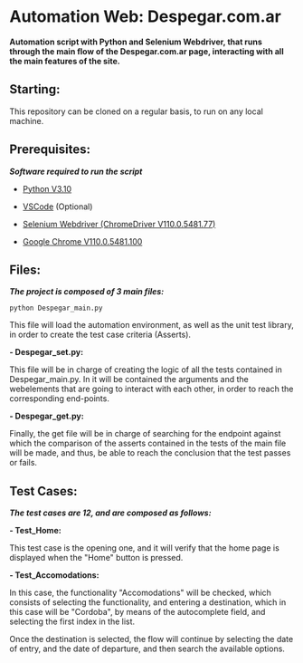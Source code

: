 # Automation Web: Despegar.com.ar

**Automation script with Python and Selenium Webdriver, that runs through the main flow of the Despegar.com.ar page, interacting with all the main features of the site.**


## Starting:

This repository can be cloned on a regular basis, to run on any local machine.


## Prerequisites:

***Software required to run the script***

- [Python V3.10](https://www.python.org/downloads/)

- [VSCode](https://code.visualstudio.com/) (Optional)

- [Selenium Webdriver (ChromeDriver V110.0.5481.77)](https://chromedriver.chromium.org/downloads)

- [Google Chrome V110.0.5481.100](https://www.google.com/intl/es_es/chrome/?brand=YTUH&gclsrc=ds&gclsrc=ds)


## Files:

***The project is composed of 3 main files:***


```python Despegar_main.py```

This file will load the automation environment, as well as the unit test library, in order to create the test case criteria (Asserts).


**- Despegar_set.py:**

This file will be in charge of creating the logic of all the tests contained in Despegar_main.py. In it will be contained the arguments and the webelements that are going to interact with each other, in order to reach the corresponding end-points.


**- Despegar_get.py:**

Finally, the get file will be in charge of searching for the endpoint against which the comparison of the asserts contained in the tests of the main file will be made, and thus, be able to reach the conclusion that the test passes or fails.

 
## Test Cases:

***The test cases are 12, and are composed as follows:***

**- Test_Home:**

This test case is the opening one, and it will verify that the home page is displayed when the "Home" button is pressed.

**- Test_Accomodations:**

In this case, the functionality "Accomodations" will be checked, which consists of selecting the functionality, and entering a destination, which in this case will be "Cordoba", by means of the autocomplete field, and selecting the first index in the list.

Once the destination is selected, the flow will continue by selecting the date of entry, and the date of departure, and then search the available options.
